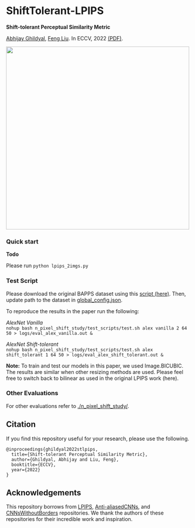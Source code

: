 
# ShiftTolerant-LPIPS

**Shift-tolerant Perceptual Similarity Metric**

[Abhijay Ghildyal](https://abhijay9.github.io/), [Feng Liu](http://web.cecs.pdx.edu/~fliu/). In ECCV, 2022 [(PDF)]().

<img src="https://raw.githubusercontent.com/abhijay9/abhijay9.github.io/main/image/st-lpips_teaser.png" width=500>

### Quick start
**Todo**

Please run `python lpips_2imgs.py`

### Test Script

Please download the original BAPPS dataset using this [script (here)](https://github.com/richzhang/PerceptualSimilarity/blob/master/scripts/download_dataset.sh). Then, update path to the dataset in [global_config.json](https://github.com/abhijay9/ShiftTolerant-LPIPS/tree/main/util/config).

To reproduce the results in the paper run the following:

*AlexNet Vanilla*  
`nohup bash n_pixel_shift_study/test_scripts/test.sh alex vanilla 2 64 50 > logs/eval_alex_vanilla.out &`

*AlexNet Shift-tolerant*  
`nohup bash n_pixel_shift_study/test_scripts/test.sh alex shift_tolerant 1 64 50 > logs/eval_alex_shift_tolerant.out &`

**Note:** To train and test our models in this paper, we used Image.BICUBIC. The results are similar when other resizing methods are used. Please feel free to switch back to bilinear as used in the original LPIPS work (here).

### Other Evaluations

For other evaluations refer to [./n_pixel_shift_study/](https://github.com/abhijay9/ShiftTolerant-LPIPS/tree/main/n_pixel_shift_study).

## Citation

If you find this repository useful for your research, please use the following.

```
@inproceedings{ghildyal2022stlpips,
  title={Shift-tolerant Perceptual Similarity Metric},
  author={Ghildyal, Abhijay and Liu, Feng},
  booktitle={ECCV},
  year={2022}
}
```

## Acknowledgements
This repository borrows from [LPIPS](https://github.com/richzhang/PerceptualSimilarity), [Anti-aliasedCNNs](https://github.com/adobe/antialiased-cnns), and [CNNsWithoutBorders](https://github.com/oskyhn/CNNs-Without-Borders) repositories. We thank the authors of these repositories for their incredible work and inspiration.
